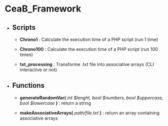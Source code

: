 # CeaB_Framework

* ## Scripts

	* __Chrono1__ : Calculate the execution time of a PHP script (run 1 time)

	* __Chrono100__ : Calculate the execution time of a PHP script (run 100 times)

	* __txt_processing__ : Transforme .txt file into associative arrays (CLI interactive or not)

* ## Functions

 	* __generateRandomVar(__ *int $lenght, bool $numbers, bool $uppercase, bool $lowercase* __)__ : return a string

	* __makeAssociativeArrays(__ *path/file.txt* __)__ : return an array containing associative arrays
